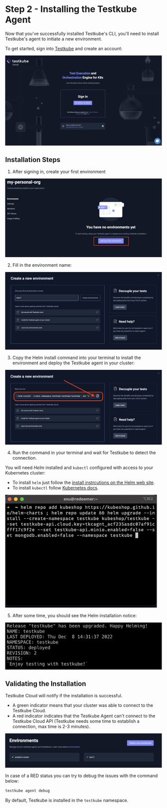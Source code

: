# Step 2 - Installing the Testkube Agent

Now that you've successfully installed Testkube's CLI, you'll need to install Testkube's agent to initiate a new environment.

To get started, sign into [Testkube](https://cloud.testkube.io) and create an account:

![Sign in to Testkube](../img/sign-in.png)

## Installation Steps

1. After signing in, create your first environment

![Create Environment](../img/create-first-environment.png)

2. Fill in the environment name: 

![Fill in Env Name](../img/fill-in-env-name.png)

3. Copy the Helm install command into your terminal to install the environment and deploy the Testkube agent in your cluster: 

![Copy Helm Command](../img/copy-helm-command.png)

4. Run the command in your terminal and wait for Testkube to detect the connection.

You will need *Helm* installed and `kubectl` configured with access to your Kubernetes cluster: 
- To install `helm` just follow the [install instrcutions on the Helm web site](https://helm.sh/docs/intro/install/).
- To install `kubectl` follow [Kubernetes docs](https://kubernetes.io/docs/tasks/tools/).

![Install Steps 1](../img/install-steps.png)

5. After some time, you should see the Helm installation notice: 

![Install Steps 2](../img/install-steps-2.png)


## Validating the Installation 

Testkube Cloud will notify if the installation is successful. 

* A green indicator means that your cluster was able to connect to the Testkube Cloud.
* A red indicator indicates that the Testkube Agent can't connect to the Testkube Cloud API (Testkube needs some time to establish a connection, max time is 2-3 minutes).

![Validate Install](../img/validate-install.png)

In case of a RED status you can try to debug the issues with the command below:

```sh 
testkube agent debug
```



By default, Testkube is installed in the `testkube` namespace.